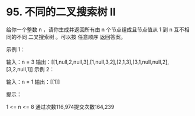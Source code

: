 # 95. 不同的二叉搜索树 II
给你一个整数 n ，请你生成并返回所有由 n 个节点组成且节点值从 1 到 n 互不相同的不同 二叉搜索树 。可以按 任意顺序 返回答案。



示例 1：


输入：n = 3
输出：[[1,null,2,null,3],[1,null,3,2],[2,1,3],[3,1,null,null,2],[3,2,null,1]]
示例 2：

输入：n = 1
输出：[[1]]


提示：

1 <= n <= 8
通过次数116,974提交次数164,239
